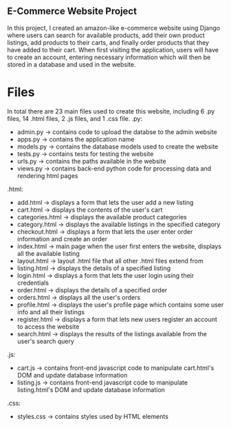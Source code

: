 ## E-Commerce Website Project

In this project, I created an amazon-like e-commerce website using Django where users can search for available products, add their own product listings, add products to their carts, and finally order products that they have added to their cart. When first visiting the application, users will have to create an account, entering necessary information which will then be stored in a database and used in the website.

# Files
In total there are 23 main files used to create this website, including 6 .py files, 14 .html files, 2 .js files, and 1 .css file.
.py:
- admin.py          -> contains code to upload the databse to the admin website
- apps.py           -> contains the application name
- models.py         -> contains the database models used to create the website
- tests.py          -> contains tests for testing the website
- urls.py           -> contains the paths available in the website
- views.py          -> contains back-end python code for processing data and rendering html pages

.html:
- add.html          -> displays a form that lets the user add a new listing
- cart.html         -> displays the contents of the user's cart
- categories.html   -> displays the available product categories
- category.html     -> displays the available listings in the specified category
- checkout.html     -> displays a form that lets the user enter order information and create an order
- index.html        -> main page when the user first enters the website, displays all the available listing
- layout.html       -> layout .html file that all other .html files extend from
- listing.html      -> displays the details of a specified listing
- login.html        -> displays a form that lets the user login using their credentials
- order.html        -> displays the details of a specified order
- orders.html       -> displays all the user's orders
- profile.html      -> displays the user's profile page which contains some user info and all their listings
- register.html     -> displays a form that lets new users register an account to access the website
- search.html       -> displays the results of the listings available from the user's search query

.js:
- cart.js           -> contains front-end javascript code to manipulate cart.html's DOM and update database information
- listing.js        -> contains front-end javascript code to manipulate listing.html's DOM and update database information

.css:
- styles.css        -> contains styles used by HTML elements
